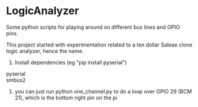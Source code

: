# LogicAnalyzer
Some python scripts for playing around on different bus lines and GPIO pins.

This project started with experimentation related to a ten dollar Saleae clone logic analyzer, hence the name.

1) Install dependencies (eg "pip install pyserial")

  pyserial  
  smbus2
  
1) you can just run python one_channel.py to do a loop over GPIO 29 (BCM 21), which is the bottom right pin on the pi